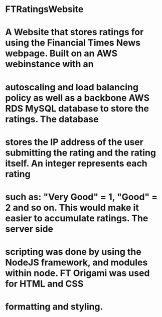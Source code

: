 # FTRatingsWebsite

# A Website that stores ratings for using the Financial Times News webpage. Built on an AWS webinstance with an 
# autoscaling and load balancing policy as well as a backbone AWS RDS MySQL database to store the ratings. The database 
# stores the IP address of the user submitting the rating and the rating itself. An integer represents each rating 
# such as: "Very Good" = 1, "Good" = 2 and so on. This would make it easier to accumulate ratings. The server side 
# scripting was done by using the NodeJS framework, and modules within node. FT Origami was used for HTML and CSS 
# formatting and styling.
